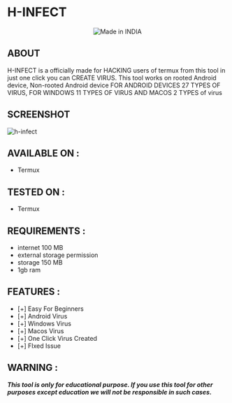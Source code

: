 # H-INFECT

<p align="center">
<img title="Made in INDIA" src="https://img.shields.io/badge/MADE%20IN-INDIA-SCRIPT?colorA=%23ff8100&colorB=%23017e40&colorC=%23ff0000&style=for-the-badge">

  
## ABOUT
  
H-INFECT is a officially made for HACKING users of termux from this tool in just one click you can CREATE VIRUS. This tool works on rooted Android device, Non-rooted Android device FOR ANDROID DEVICES 27 TYPES OF VIRUS, FOR WINDOWS 11 TYPES OF VIRUS AND MACOS 2 TYPES of virus

## SCREENSHOT  

![h-infect](https://user-images.githubusercontent.com/67777622/160859871-0ddc8e13-6983-4db8-a542-94d29226565b.png)
  

## AVAILABLE ON :

* Termux

## TESTED ON :

* Termux

## REQUIREMENTS :
* internet 100 MB
* external storage permission
* storage 150 MB
* 1gb ram
  
## FEATURES :
* [+] Easy For Beginners
* [+] Android Virus
* [+] Windows Virus
* [+] Macos Virus
* [+] One Click Virus Created  
* [+] FIxed Issue
  
  
## WARNING : 
***This tool is only for educational purpose. If you use this tool for other purposes except education we will not be responsible in such cases.***
